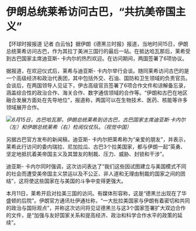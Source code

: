 

# 伊朗总统莱希访问古巴，“共抗美帝国主义”

【环球时报报道 记者
白云怡】据伊朗《德黑兰时报》报道，当地时间15日，伊朗总统莱希访问古巴，作为其拉丁美洲三国行的最后一站。在抵达哈瓦那后，莱希受到古巴国家主席迪亚斯-
卡内尔的热烈欢迎。在访问期间，两国签署了6项协议。

据报道，在欢迎仪式后，莱希与迪亚斯-
卡内尔举行会谈。随同莱希访问古巴的是一个高级经济和政治代表团，其中包括外交、石油、国防和卫生领域的负责官员。会谈后，在两国领导人见证下，伊古高级官员签署了6项合作文件和谅解备忘录，涵盖综合性的政治合作、海关合作、数字通信领域的合作等。“伊朗和古巴在地区融合发展方面处在先导地位”，报道称，两国可以在生物技术、医药、核能等许多领域展开合作。

![](https://inews.gtimg.com/om_bt/OEfs9BU5qo41-XIQUPPdMuJsgQbf43-0rDyugETSu0NOYAA/1000)_6月15日，古巴哈瓦那，伊朗总统莱希到访古巴，古巴国家主席迪亚斯·卡内尔（左）和伊朗总统莱希（右）检阅仪仗队。（视觉中国）_

另据古巴官方发布的新闻稿，迪亚斯-
卡内尔把莱希称为“亲爱的朋友”，并表示，莱希此行访问的委内瑞拉、尼加拉瓜、古巴3个拉美国家，都与伊朗一起“英勇、坚定地抵抗着美帝国主义及其盟友的制裁、压力、威胁、封锁和干涉”。

迪亚斯-
卡内尔同时强调，这次访问表达了“我们这些因试图建立与美国模式不同的社会而遭受美帝国主义禁运以及不公正、非人道和无理由制裁的国家之间的团结”，这将使这些国家在与美国的斗争中变得更强大。

本月11日，莱希开启对拉美三国的访问。有媒体形容称，这是“德黑兰出现在了华盛顿的后院”。伊朗官方通讯社伊通社称，“一大批拉美国家与伊朗有着密切和共同的政治与国际观点”，并称这次访问将见证德黑兰与这3个国家签署扩大双边合作的文件，是“加强与友好国家关系和提高经济、政治和科学合作水平的政策的延续”。

